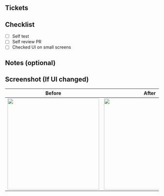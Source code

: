 ## Tickets

## Checklist
* [ ] Self test
* [ ] Self review PR
* [ ] Checked UI on small screens

## Notes (optional)

## Screenshot (If UI changed)

|           Before           |           After            |
| :------------------------: | :------------------------: |
| <img src="" width="300" /> | <img src="" width="300" /> |
